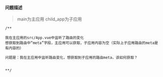 #### 问题描述

> main为主应用
> child_app为子应用

```
/**

我在主应用的src/App.vue中监听了路由的变化
想获取到路由中“meta”字段，主应用可以获取，子应用内容为空（实际上子应用路由的meta是有内容的）

问题是：我在主应用中监听路由变化，想获取到子应用的路由meta，该如何获取？


**/
```